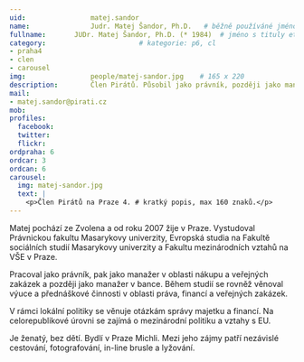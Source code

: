 ```yaml
---
uid:                matej.sandor
name:               Judr. Matej Šandor, Ph.D.  	# běžně používáné jméno
fullname: 	    JUDr. Matej Šandor, Ph.D. (* 1984)  # jméno s tituly etc.
category:                       # kategorie: p6, cl
- praha4
- clen
- carousel
img: 		        people/matej-sandor.jpg    # 165 x 220
description:        Člen Pirátů. Působil jako právník, později jako manažer v oblasti nákupu a veřejných zakázek včetně řízení stamiliónových zakázek a následně v oblasti bankovního managementu. Aktuálně se věnuje právnické profesi a zajímá o mezinárodní politiku a vztahy s EU.	
mail:
- matej.sandor@pirati.cz
mob: 			
profiles:
  facebook:
  twitter: 
  flickr: 
ordpraha: 6
ordcar: 3
ordcan: 6
carousel:
  img: matej-sandor.jpg
  text: |
    <p>Člen Pirátů na Praze 4. # kratký popis, max 160 znaků.</p>
---
```

Matej pochází ze Zvolena a od roku 2007 žije v Praze. Vystudoval Právnickou fakultu Masarykovy univerzity, Evropská studia na Fakultě sociálních studií Masarykovy univerzity a Fakultu mezinárodních vztahů na VŠE v Praze.

Pracoval jako právník, pak jako manažer v oblasti nákupu a veřejných zakázek a později jako manažer v bance. Během studií se rovněž věnoval výuce a přednáškové činnosti v oblasti práva, financí a veřejných zakázek. 

V rámci lokální politiky se věnuje otázkám správy majetku a financí. Na celorepublikové úrovni se zajímá o  mezinárodní politiku a vztahy s EU. 

Je ženatý, bez dětí. Bydlí v Praze Michli.  Mezi jeho zájmy patří nezávislé cestování, fotografování, in-line brusle a lyžování.
